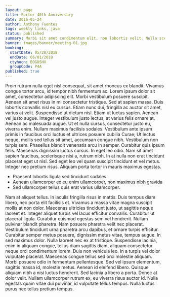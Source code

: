 ```yaml
---
layout: page
title: Porter 40th Anniversary
date: 2016-05-24
author: Anthony Fuentes
tags: weekly links, java
status: published
summary: Morbi sit amet condimentum elit, non lobortis velit. Nulla scelerisque.
banner: images/banner/meeting-01.jpg
booking:
  startDate: 05/28/2018
  endDate: 06/01/2018
  ctyhocn: BOGUSHX
  groupCode: P4A
published: true
---
```

Proin rutrum nulla eget nisl consequat, sit amet rhoncus ex blandit. Vivamus congue tortor arcu, id tempor nibh fermentum ac. Lorem ipsum dolor sit amet, consectetur adipiscing elit. Morbi vestibulum posuere suscipit. Aenean sit amet risus in mi consectetur tristique. Sed at sapien massa. Duis lobortis convallis nisl eu cursus. Etiam nunc dui, fringilla ac auctor sit amet, varius at velit. Suspendisse ut dictum nisl. Etiam ut luctus sapien. Aenean vel justo augue. Integer vestibulum justo lectus, at varius felis ornare at. Aenean ac malesuada augue.
Ut et nulla cursus, consectetur justo eu, viverra enim. Nullam maximus facilisis sodales. Vestibulum ante ipsum primis in faucibus orci luctus et ultrices posuere cubilia Curae; Ut lectus neque, mollis sed tellus sit amet, accumsan congue nibh. Vestibulum non turpis sem. Phasellus blandit venenatis arcu in semper. Curabitur quis ipsum felis. Maecenas dignissim luctus cursus. In eget leo odio. Nam sit amet sapien faucibus, scelerisque nisi a, rutrum nibh. In at nulla non erat tincidunt placerat eget ut nisl. Sed eget leo vel quam suscipit tincidunt et vel metus. Integer nec pretium risus. Aliquam porta tortor in mauris maximus egestas.

* Praesent lobortis ligula sed tincidunt sodales
* Aenean ullamcorper ex eu enim ullamcorper, non maximus nibh gravida
* Sed ullamcorper tellus quis erat varius ullamcorper.

Nam at aliquet tellus. In iaculis fringilla risus in mattis. Duis tempus diam libero, nec porta elit facilisis et. Vivamus a massa vitae magna suscipit mollis at non dolor. Maecenas ultricies tincidunt justo, ut sagittis neque laoreet et. Integer aliquet turpis vel lacus efficitur convallis. Curabitur ut placerat ligula. Curabitur euismod egestas sem vel hendrerit. Nullam pulvinar blandit pharetra. Nam posuere pharetra velit nec placerat. Vestibulum tincidunt urna pharetra arcu dapibus, et ornare turpis efficitur. Curabitur semper metus posuere, dignissim metus vitae, tempus augue. In sed maximus dolor. Nulla laoreet nec ex at tristique.
Suspendisse lacinia, enim in aliquam congue, tellus diam sagittis diam, aliquam consectetur neque orci condimentum lorem. Duis non vehicula leo. In a turpis vel dolor vulputate placerat. Maecenas congue tellus sed orci molestie aliquam. Morbi posuere odio in fermentum pellentesque. Sed vel ipsum elementum, sagittis massa id, molestie metus. Aenean id eleifend libero. Quisque aliquam nibh a nisi luctus hendrerit. Sed lacinia a libero a porta. Donec at dolor velit. Nullam ullamcorper rutrum ex, eu viverra risus auctor id. Nulla egestas quam vitae dui pulvinar, id vulputate tellus tempus. Nulla luctus purus nec tellus pretium tempus.
